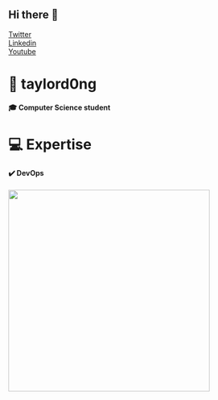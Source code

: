 ## Hi there 👋
<a href="https://twitter.com/taylor_d0ng" class="button big">Twitter</a>   
<a href="https://www.linkedin.com/in/%E4%BA%91%E9%BE%99-%E8%91%A3-631908110/" class="button big">Linkedin</a> <br/>
<a href="https://www.youtube.com/channel/" class="button big">Youtube</a>



# 🧍 taylord0ng
#### 🎓 Computer Science student


#  💻 Expertise
#### ✔️ DevOps

<img src="https://github-readme-stats.vercel.app/api?username=taylord0ng&show_icons=true&theme=tokyonight" width="400">

<!--
**taylord0ng/taylord0ng** is a ✨ _special_ ✨ repository because its `README.md` (this file) appears on your GitHub profile.

Here are some ideas to get you started:

- 🔭 I’m currently working on ...
- 🌱 I’m currently learning ...
- 👯 I’m looking to collaborate on ...
- 🤔 I’m looking for help with ...
- 💬 Ask me about ...
- 📫 How to reach me: ...
- 😄 Pronouns: ...
- ⚡ Fun fact: ...
-->
